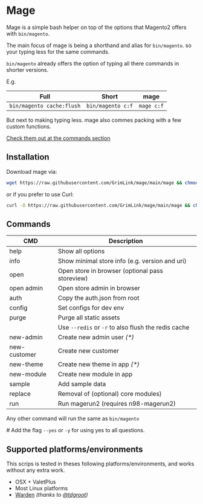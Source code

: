 # Mage

Mage is a simple bash helper
on top of the options that Magento2 offers with `bin/magento`.

The main focus of mage is being a shorthand and alias for `bin/magento`.
so your typing less for the same commands.

`bin/magento` already offers the option of typing all there commands
in shorter versions.

E.g.

| Full                      | Short             | mage       |
| ------------------------- | ----------------- | ---------- |
| `bin/magento cache:flush` | `bin/magento c:f` | `mage c:f` |

But next to making typing less.
mage also commes packing with a few custom functions.

[Check them out at the commands section](#commands)

## Installation

Download mage via:

```bash
wget https://raw.githubusercontent.com/GrimLink/mage/main/mage && chmod +x mage
```

or if you prefer to use Curl:

```bash
curl -O https://raw.githubusercontent.com/GrimLink/mage/main/mage && chmod +x mage
```

## Commands

| CMD          | Description                                         |
| ------------ | --------------------------------------------------- |
| help         | Show all options                                    |
| info         | Show minimal store info (e.g. version and uri)      |
| open         | Open store in browser (optional pass storeview)     |
| open admin   | Open store admin in browser                         |
| auth         | Copy the auth.json from root                        |
| config       | Set configs for dev env                             |
| purge        | Purge all static assets                             |
|              | Use `--redis` or `-r` to also flush the redis cache |
| new-admin    | Create new admin user _(*)_                         |
| new-customer | Create new customer                                 |
| new-theme    | Create new theme in app _(*)_                       |
| new-module   | Create new module in app                            |
| sample       | Add sample data                                     |
| replace      | Removal of (optional) core modules)                 |
| run          | Run magerun2 (requires n98-magerun2)                |

Any other command will run the same as `bin/magento`

_#_ Add the flag `--yes` or `-y` for using yes to all questions.

## Supported platforms/environments

This scrips is tested in theses following platforms/environments,
and works without any extra work.

- OSX + ValetPlus
- Most Linux platforms
- [Warden](https://github.com/davidalger/warden) _(thanks to [@tdgroot](https://github.com/tdgroot))_
